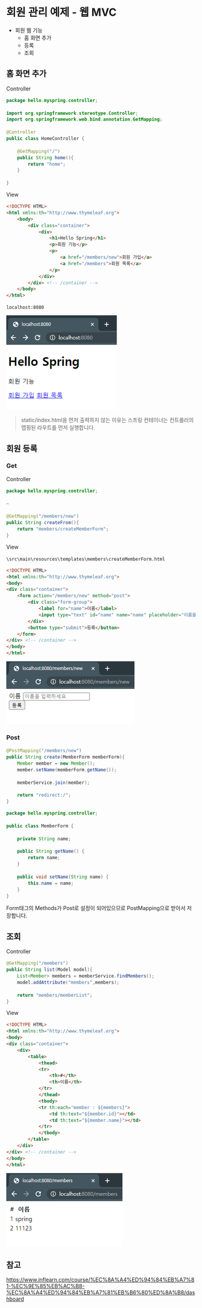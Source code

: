 # 회원 관리 예제 - 웹 MVC 

 - 회원 웹 기능
   - 홈 화면 추가
   - 등록
   - 조회


## 홈 화면 추가

Controller

```java
package hello.myspring.controller;

import org.springframework.stereotype.Controller;
import org.springframework.web.bind.annotation.GetMapping;

@Controller
public class HomeController {

    @GetMapping("/")
    public String home(){
        return "home";
    }

}
```

View

```html
<!DOCTYPE HTML>
<html xmlns:th="http://www.thymeleaf.org">
    <body>
        <div class="container">
            <div>
                <h1>Hello Spring</h1>
                <p>회원 기능</p>
                <p>
                    <a href="/members/new">회원 가입</a>
                    <a href="/members">회원 목록</a>
                </p>
            </div>
        </div> <!-- /container -->
    </body>
</html>
```

`localhost:8080`

<img src="../../iamges/mvc_home.png">

> static/index.html을 먼저 출력하지 않는 이유는 스프링 컨테이너는 컨트롤러의 맵핑된 라우트를 먼저 실행합니다.


## 회원 등록

### Get

Controller

```java
package hello.myspring.controller;

~

@GetMapping("/members/new")
public String createFrom(){
    return "members/createMemberForm";
}
```

View

`\src\main\resources\templates\members\createMemberForm.html`

```html
<!DOCTYPE HTML>
<html xmlns:th="http://www.thymeleaf.org">
<body>
<div class="container">
    <form action="/members/new" method="post">
        <div class="form-group">
            <label for="name">이름</label>
            <input type="text" id="name" name="name" placeholder="이름을 입력하세요">
        </div>
        <button type="submit">등록</button>
    </form>
</div> <!-- /container -->
</body>
</html>
```

<img src="../../iamges/mvc_members_new.png" />


### Post


```java
@PostMapping("/members/new")
public String create(MemberForm memberForm){
    Member member = new Member();
    member.setName(memberForm.getName());

    memberService.join(member);

    return "redirect:/";
}
```

```java
package hello.myspring.controller;

public class MemberForm {

    private String name;

    public String getName() {
        return name;
    }

    public void setName(String name) {
        this.name = name;
    }
}
```

Form태그의 Methods가 Post로 설정이 되어있으므로 PostMapping으로 받아서 저장합니다.

## 조회

Controller

```java
@GetMapping("/members")
public String list(Model model){
    List<Member> members = memberService.findMembers();
    model.addAttribute("members",members);

    return "members/memberList";
}
```

View

```html
<!DOCTYPE HTML>
<html xmlns:th="http://www.thymeleaf.org">
<body>
<div class="container">
    <div>
        <table>
            <thead>
            <tr>
                <th>#</th>
                <th>이름</th>
            </tr>
            </thead>
            <tbody>
            <tr th:each="member : ${members}">
                <td th:text="${member.id}"></td>
                <td th:text="${member.name}"></td>
            </tr>
            </tbody>
        </table>
    </div>
</div> <!-- /container -->
</body>
</html>
```

<img src="../../iamges/mvc_members_list.png">

## 참고

https://www.inflearn.com/course/%EC%8A%A4%ED%94%84%EB%A7%81-%EC%9E%85%EB%AC%B8-%EC%8A%A4%ED%94%84%EB%A7%81%EB%B6%80%ED%8A%B8/dashboard
